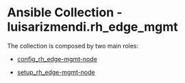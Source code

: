 # Ansible Collection - luisarizmendi.rh_edge_mgmt

The collection is composed by two main roles:

* [config_rh_edge-mgmt-node](roles/setup_rh_edge-mgmt-node/README.md)

* [setup_rh_edge-mgmt-node](roles/config_rh_edge-mgmt-node/README.md)
